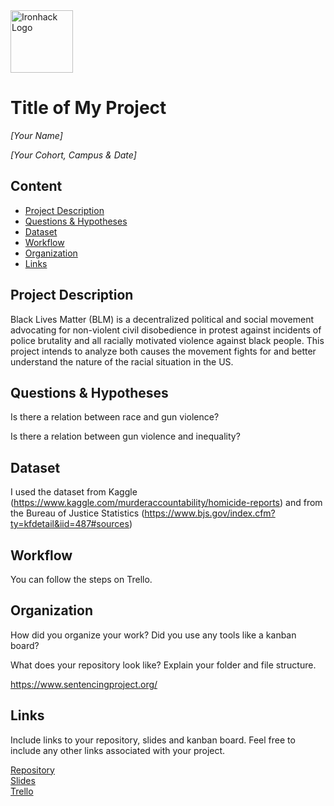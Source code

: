 <img src="https://bit.ly/2VnXWr2" alt="Ironhack Logo" width="100"/>

# Title of My Project
*[Your Name]*

*[Your Cohort, Campus & Date]*

## Content
- [Project Description](#project-description)
- [Questions & Hypotheses](#questions-hypotheses)
- [Dataset](#dataset)
- [Workflow](#workflow)
- [Organization](#organization)
- [Links](#links)

## Project Description
Black Lives Matter (BLM) is a decentralized political and social movement advocating for non-violent civil disobedience in protest against incidents of police brutality and all racially motivated violence against black people. This project intends to analyze both causes the movement fights for and better understand the nature of the racial situation in the US.

## Questions & Hypotheses
Is there a relation between race and gun violence?

Is there a relation between gun violence and inequality? 


## Dataset
I used the dataset from Kaggle (https://www.kaggle.com/murderaccountability/homicide-reports) and from the Bureau of Justice Statistics (https://www.bjs.gov/index.cfm?ty=kfdetail&iid=487#sources)

## Workflow
You can follow the steps on Trello.

## Organization
How did you organize your work? Did you use any tools like a kanban board?

What does your repository look like? Explain your folder and file structure.

https://www.sentencingproject.org/

## Links
Include links to your repository, slides and kanban board. Feel free to include any other links associated with your project.

[Repository](https://github.com/marcsarrau/Project-Week-5-Your-Own-Project)  
[Slides](https://docs.google.com/presentation/d/1wxgHQ6bbuqXYqCFMFqhoPbgSbZ4Pt_tozJ49XxrNqGE/edit?usp=sharing)  
[Trello](https://trello.com/b/UqyrduD6/homicide-project)  
